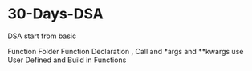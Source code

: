 # 30-Days-DSA
DSA start from basic

Function Folder 
      Function Declaration , Call and *args and **kwargs use
      User Defined and Build in Functions 
